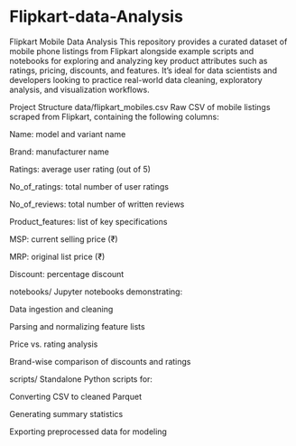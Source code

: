 # Flipkart-data-Analysis

Flipkart Mobile Data Analysis
This repository provides a curated dataset of mobile phone listings from Flipkart alongside example scripts and notebooks for exploring and analyzing key product attributes such as ratings, pricing, discounts, and features. It’s ideal for data scientists and developers looking to practice real-world data cleaning, exploratory analysis, and visualization workflows.

Project Structure
data/flipkart_mobiles.csv
Raw CSV of mobile listings scraped from Flipkart, containing the following columns:

Name: model and variant name

Brand: manufacturer name

Ratings: average user rating (out of 5)

No_of_ratings: total number of user ratings

No_of_reviews: total number of written reviews

Product_features: list of key specifications

MSP: current selling price (₹)

MRP: original list price (₹)

Discount: percentage discount

notebooks/
Jupyter notebooks demonstrating:

Data ingestion and cleaning

Parsing and normalizing feature lists

Price vs. rating analysis

Brand-wise comparison of discounts and ratings

scripts/
Standalone Python scripts for:

Converting CSV to cleaned Parquet

Generating summary statistics

Exporting preprocessed data for modeling

